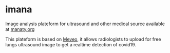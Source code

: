 # imana
Image analysis plateform for ultrasound and other medical source available at [manaty.org](https://www.manaty.org)

This plateform is based on [Meveo](https://meveo.org), it allows radiologists to upload for free lungs 
ultrasound image to get a realtime detection of covid19.

